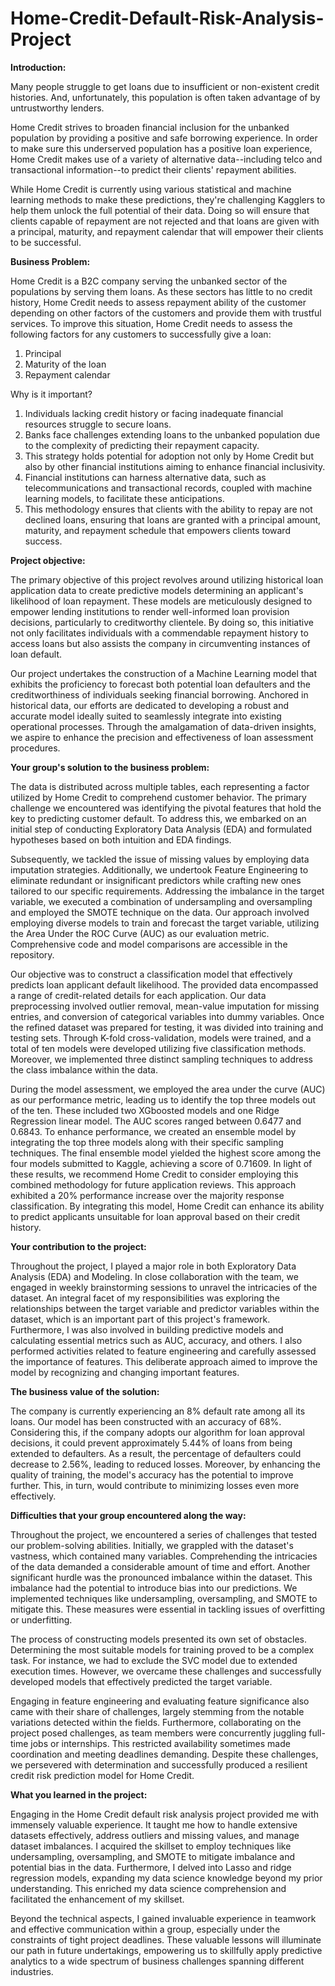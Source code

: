 # Home-Credit-Default-Risk-Analysis-Project

**Introduction:**

Many people struggle to get loans due to insufficient or non-existent credit histories. And, unfortunately, this population is often taken advantage of by untrustworthy lenders.

Home Credit strives to broaden financial inclusion for the unbanked population by providing a positive and safe borrowing experience. In order to make sure this underserved population has a positive loan experience, Home Credit makes use of a variety of alternative data--including telco and transactional information--to predict their clients' repayment abilities.

While Home Credit is currently using various statistical and machine learning methods to make these predictions, they're challenging Kagglers to help them unlock the full potential of their data. Doing so will ensure that clients capable of repayment are not rejected and that loans are given with a principal, maturity, and repayment calendar that will empower their clients to be successful.

**Business Problem:**

Home Credit is a B2C company serving the unbanked sector of the populations by serving them loans. As these sectors has little to no credit history, Home Credit needs to assess repayment ability of the customer depending on other factors of the customers and provide them with trustful services. To improve this situation, Home Credit needs to assess the following factors for any customers to successfully give a loan:

1.	Principal
2.	Maturity of the loan
3.	Repayment calendar

Why is it important?

1. Individuals lacking credit history or facing inadequate financial resources struggle to secure loans.
2. Banks face challenges extending loans to the unbanked population due to the complexity of predicting their repayment capacity.
3. This strategy holds potential for adoption not only by Home Credit but also by other financial institutions aiming to enhance financial inclusivity.
4. Financial institutions can harness alternative data, such as telecommunications and transactional records, coupled with machine learning models, to facilitate these anticipations.
5. This methodology ensures that clients with the ability to repay are not declined loans, ensuring that loans are granted with a principal amount, maturity, and repayment schedule that empowers clients toward success.

**Project objective:**

The primary objective of this project revolves around utilizing historical loan application data to create predictive models determining an applicant's likelihood of loan repayment. These models are meticulously designed to empower lending institutions to render well-informed loan provision decisions, particularly to creditworthy clientele. By doing so, this initiative not only facilitates individuals with a commendable repayment history to access loans but also assists the company in circumventing instances of loan default.

Our project undertakes the construction of a Machine Learning model that exhibits the proficiency to forecast both potential loan defaulters and the creditworthiness of individuals seeking financial borrowing. Anchored in historical data, our efforts are dedicated to developing a robust and accurate model ideally suited to seamlessly integrate into existing operational processes. Through the amalgamation of data-driven insights, we aspire to enhance the precision and effectiveness of loan assessment procedures.

**Your group's solution to the business problem:**

The data is distributed across multiple tables, each representing a factor utilized by Home Credit to comprehend customer behavior. The primary challenge we encountered was identifying the pivotal features that hold the key to predicting customer default. To address this, we embarked on an initial step of conducting Exploratory Data Analysis (EDA) and formulated hypotheses based on both intuition and EDA findings.

Subsequently, we tackled the issue of missing values by employing data imputation strategies. Additionally, we undertook Feature Engineering to eliminate redundant or insignificant predictors while crafting new ones tailored to our specific requirements. Addressing the imbalance in the target variable, we executed a combination of undersampling and oversampling and employed the SMOTE technique on the data. Our approach involved employing diverse models to train and forecast the target variable, utilizing the Area Under the ROC Curve (AUC) as our evaluation metric. Comprehensive code and model comparisons are accessible in the repository.

Our objective was to construct a classification model that effectively predicts loan applicant default likelihood. The provided data encompassed a range of credit-related details for each application. Our data preprocessing involved outlier removal, mean-value imputation for missing entries, and conversion of categorical variables into dummy variables. Once the refined dataset was prepared for testing, it was divided into training and testing sets. Through K-fold cross-validation, models were trained, and a total of ten models were developed utilizing five classification methods. Moreover, we implemented three distinct sampling techniques to address the class imbalance within the data.

During the model assessment, we employed the area under the curve (AUC) as our performance metric, leading us to identify the top three models out of the ten. These included two XGboosted models and one Ridge Regression linear model. The AUC scores ranged between 0.6477 and 0.6843. To enhance performance, we created an ensemble model by integrating the top three models along with their specific sampling techniques. The final ensemble model yielded the highest score among the four models submitted to Kaggle, achieving a score of 0.71609. In light of these results, we recommend Home Credit to consider employing this combined methodology for future application reviews. This approach exhibited a 20% performance increase over the majority response classification. By integrating this model, Home Credit can enhance its ability to predict applicants unsuitable for loan approval based on their credit history.

**Your contribution to the project:**

Throughout the project, I played a major role in both Exploratory Data Analysis (EDA) and Modeling. In close collaboration with the team, we engaged in weekly brainstorming sessions to unravel the intricacies of the dataset. An integral facet of my responsibilities was exploring the relationships between the target variable and predictor variables within the dataset, which is an important part of this project's framework. Furthermore, I was also involved in building predictive models and calculating essential metrics such as AUC, accuracy, and others. I also performed activities related to feature engineering and carefully assessed the importance of features. This deliberate approach aimed to improve the model by recognizing and changing important features.

**The business value of the solution:**

The company is currently experiencing an 8% default rate among all its loans. Our model has been constructed with an accuracy of 68%. Considering this, if the company adopts our algorithm for loan approval decisions, it could prevent approximately 5.44% of loans from being extended to defaulters. As a result, the percentage of defaulters could decrease to 2.56%, leading to reduced losses. Moreover, by enhancing the quality of training, the model's accuracy has the potential to improve further. This, in turn, would contribute to minimizing losses even more effectively.

**Difficulties that your group encountered along the way:**

Throughout the project, we encountered a series of challenges that tested our problem-solving abilities. Initially, we grappled with the dataset's vastness, which contained many variables. Comprehending the intricacies of the data demanded a considerable amount of time and effort. Another significant hurdle was the pronounced imbalance within the dataset. This imbalance had the potential to introduce bias into our predictions. We implemented techniques like undersampling, oversampling, and SMOTE to mitigate this. These measures were essential in tackling issues of overfitting or underfitting.

The process of constructing models presented its own set of obstacles. Determining the most suitable models for training proved to be a complex task. For instance, we had to exclude the SVC model due to extended execution times. However, we overcame these challenges and successfully developed models that effectively predicted the target variable.

Engaging in feature engineering and evaluating feature significance also came with their share of challenges, largely stemming from the notable variations detected within the fields. Furthermore, collaborating on the project posed challenges, as team members were concurrently juggling full-time jobs or internships. This restricted availability sometimes made coordination and meeting deadlines demanding. Despite these challenges, we persevered with determination and successfully produced a resilient credit risk prediction model for Home Credit.

**What you learned in the project:**

Engaging in the Home Credit default risk analysis project provided me with immensely valuable experience. It taught me how to handle extensive datasets effectively, address outliers and missing values, and manage dataset imbalances. I acquired the skillset to employ techniques like undersampling, oversampling, and SMOTE to mitigate imbalance and potential bias in the data. Furthermore, I delved into Lasso and ridge regression models, expanding my data science knowledge beyond my prior understanding. This enriched my data science comprehension and facilitated the enhancement of my skillset.

Beyond the technical aspects, I gained invaluable experience in teamwork and effective communication within a group, especially under the constraints of tight project deadlines. These valuable lessons will illuminate our path in future undertakings, empowering us to skillfully apply predictive analytics to a wide spectrum of business challenges spanning different industries.



